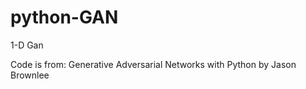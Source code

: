 # python-GAN
1-D Gan 

Code is from: 
Generative Adversarial Networks with Python by Jason Brownlee
